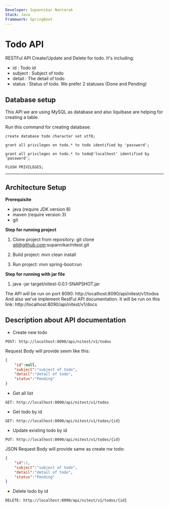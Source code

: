 ```yaml
---
Developer: Supannikar Nontarak
Stack: Java
Framework: SpringBoot
---
```


Todo API
=========

RESTFul API Create/Update and Delete for todo. It's including:

 - id : Todo id
 - subject : Subject of todo
 - detail : The detail of todo
 - status : Status of todo. We prefer 2 statuses (Done and Pending)

Database setup
--------------------------------
This API we are using MySQL as database and also liquibase are helping for creating a table.

Run this command for creating database:

```create database todo character set utf8;```

```grant all privileges on todo.* to todo identified by 'password';```

```grant all privileges on todo.* to todo@'localhost' identified by 'password';```

```FLUSH PRIVILEGES;```

----------
Architecture Setup
--------------------------------
**Prerequisite**
- java (require JDK version 8)
- maven (require version 3)
- git

**Step for running project**

1. Clone project from repository: git clone git@github.com:supannikar/nitest.git

2. Build project: mvn clean install

3. Run project: mvn spring-boot:run

**Step for running with jar file**

1. java -jar target/nitest-0.0.1-SNAPSHOT.jar

The API will be run on port 8090: http://localhost:8090/api/nitest/v1/todos
And also we've implement RestFul API documentation. It will be run on this link: http://localhost:8090/api/nitest/v1/docs

Description about API documentation
--------------------------------
- Create new todo

```POST: http://localhost:8090/api/nitest/v1/todos```

Request Body will provide seem like this:
```json
{
    "id":null,
    "subject":"subject of todo",
    "detail":"detail of todo",
    "status":"Pending"
}
```

- Get all list

```GET: http://localhost:8090/api/nitest/v1/todos```

- Get todo by id

```GET: http://localhost:8090/api/nitest/v1/todos/{id}```

- Update existing todo by id

```PUT: http://localhost:8090/api/nitest/v1/todos/{id}```

JSON Request Body will provide same as create nw todo:
```json
{
    "id":1,
    "subject":"subject of todo",
    "detail":"detail of todo",
    "status":"Pending"
}
```

- Delete todo by id

```DELETE: http://localhost:8090/api/nitest/v1/todos/{id}```

